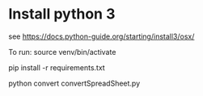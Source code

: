 
# Install python 3

see https://docs.python-guide.org/starting/install3/osx/

To run:
source venv/bin/activate

pip install -r requirements.txt

python convert convertSpreadSheet.py 


